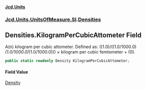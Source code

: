 #### [Jcd.Units](index.md 'index')
### [Jcd.Units.UnitsOfMeasure.SI](Jcd.Units.UnitsOfMeasure.SI.md 'Jcd.Units.UnitsOfMeasure.SI').[Densities](Densities.md 'Jcd.Units.UnitsOfMeasure.SI.Densities')

## Densities.KilogramPerCubicAttometer Field

A(n) kilogram per cubic attometer. Defined as: ((1.0)/((1.0/1000.0)*(1.0/1000.0)*(1.0/1000.0))) × kilogram per cubic femtometer + (0).

```csharp
public static readonly Density KilogramPerCubicAttometer;
```

#### Field Value
[Density](Density.md 'Jcd.Units.UnitTypes.Density')